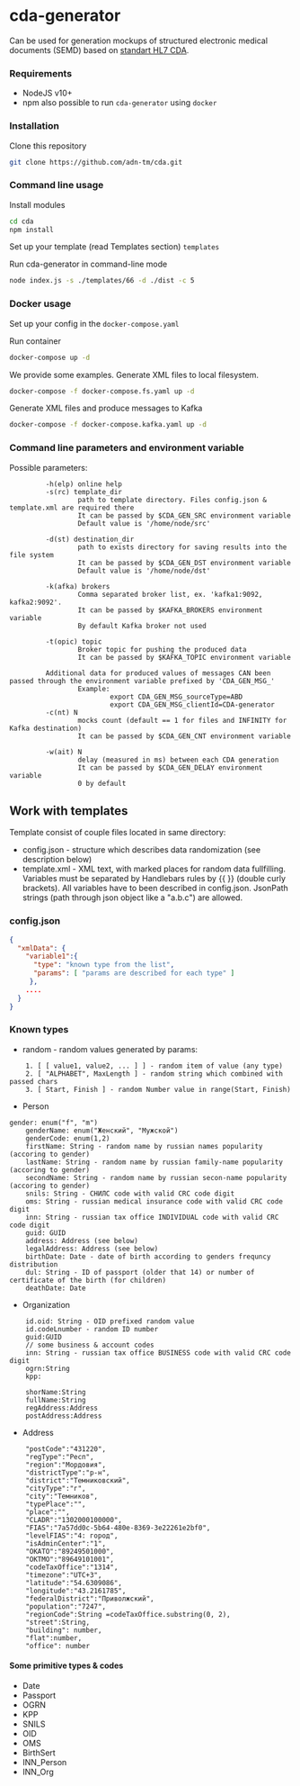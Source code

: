 # cda-generator 
Can be used for generation mockups of structured electronic medical documents (SEMD) based on [standart HL7 CDA](http://www.hl7.org/implement/standards/product_brief.cfm?product_id=496).

### Requirements
* NodeJS v10+ 
* npm 
also possible to run `cda-generator` using `docker`

### Installation
Clone this repository
``` bash
git clone https://github.com/adn-tm/cda.git
```

### Command line usage
Install modules
``` bash
cd cda
npm install
```
Set up your template (read Templates section)
`templates`  

Run cda-generator in command-line mode 
``` bash
node index.js -s ./templates/66 -d ./dist -c 5
```
### Docker usage
Set up your config in the `docker-compose.yaml`

Run container
``` bash
docker-compose up -d
```
We provide some examples.
Generate XML files to local filesystem.
``` bash
docker-compose -f docker-compose.fs.yaml up -d 
```
Generate XML files and produce messages to Kafka
``` bash
docker-compose -f docker-compose.kafka.yaml up -d 
```

### Command line parameters and environment variable 
Possible parameters:
````
         -h(elp) online help 
         -s(rc) template_dir
                 path to template directory. Files config.json & template.xml are required there
                 It can be passed by $CDA_GEN_SRC environment variable
                 Default value is '/home/node/src'

         -d(st) destination_dir
                 path to exists directory for saving results into the file system
                 It can be passed by $CDA_GEN_DST environment variable
                 Default value is '/home/node/dst'

         -k(afka) brokers
                 Comma separated broker list, ex. 'kafka1:9092, kafka2:9092'.
                 It can be passed by $KAFKA_BROKERS environment variable
                 By default Kafka broker not used

         -t(opic) topic
                 Broker topic for pushing the produced data
                 It can be passed by $KAFKA_TOPIC environment variable

         Additional data for produced values of messages CAN been passed through the environment variable prefixed by 'CDA_GEN_MSG_'
                 Example:
                         export CDA_GEN_MSG_sourceType=ABD
                         export CDA_GEN_MSG_clientId=CDA-generator
         -c(nt) N
                 mocks count (default == 1 for files and INFINITY for Kafka destination)
                 It can be passed by $CDA_GEN_CNT environment variable

         -w(ait) N
                 delay (measured in ms) between each CDA generation
                 It can be passed by $CDA_GEN_DELAY environment variable
                 0 by default
````
## Work with templates
Template consist of couple files located in same directory:
- config.json - structure which describes data randomization (see description below)
- template.xml - XML text, with marked places for random data fullfilling. Variables must be separated by Handlebars rules by {{ }} (double curly brackets). All variables have to
been described in config.json. JsonPath strings (path through json object like a "a.b.c") are allowed.

### config.json

```json
{
  "xmlData": {
    "variable1":{
      "type": "known type from the list",
      "params": [ "params are described for each type" ]    
     }, 
    ....
  }
}
```

### Known types
- random - random values generated by params:
```
    1. [ [ value1, value2, ... ] ] - random item of value (any type)
    2. [ "ALPHABET", MaxLength ] - random string which combined with passed chars
    3. [ Start, Finish ] - random Number value in range(Start, Finish)
```
 
- Person
```
gender: enum("f", "m")
    genderName: enum("Женский", "Мужской")
    genderCode: enum(1,2)
    firstName: String - random name by russian names popularity (accoring to gender)
    lastName: String - random name by russian family-name popularity (accoring to gender)
    secondName: String - random name by russian secon-name popularity (accoring to gender)
    snils: String - СНИЛС code with valid CRC code digit
    oms: String - russian medical insurance code with valid CRC code digit
    inn: String - russian tax office INDIVIDUAL code with valid CRC code digit
    guid: GUID
    address: Address (see below)
    legalAddress: Address (see below)
    birthDate: Date - date of birth according to genders frequncy distribution
    dul: String - ID of passport (older that 14) or number of certificate of the birth (for children)
    deathDate: Date
```

- Organization
```
    id.oid: String - OID prefixed random value
    id.codeLnumber - random ID number
    guid:GUID
    // some business & account codes
    inn: String - russian tax office BUSINESS code with valid CRC code digit
    ogrn:String
    kpp:
    
    shorName:String
    fullName:String
    regAddress:Address
    postAddress:Address
```

- Address
```
    "postCode":"431220",
    "regType":"Респ",
    "region":"Мордовия",
    "districtType":"р-н",
    "district":"Темниковский",
    "cityType":"г",
    "city":"Темников",
    "typePlace":"",
    "place":"",
    "CLADR":"1302000100000",
    "FIAS":"7a57dd0c-5b64-480e-8369-3e22261e2bf0",
    "levelFIAS":"4: город",
    "isAdminCenter":"1",
    "OKATO":"89249501000",
    "OKTMO":"89649101001",
    "codeTaxOffice":"1314",
    "timezone":"UTC+3",
    "latitude":"54.6309086",
    "longitude":"43.2161785",
    "federalDistrict":"Приволжский",
    "population":"7247",
    "regionCode":String =codeTaxOffice.substring(0, 2),
    "street":String,
    "building": number,
    "flat":number,
    "office": number
```
#### Some primitive types & codes 
- Date
- Passport
- OGRN
- KPP
- SNILS
- OID
- OMS
- BirthSert
- INN_Person
- INN_Org
